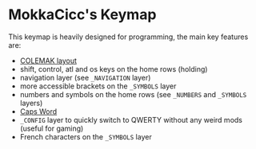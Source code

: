# MokkaCicc's Keymap

This keymap is heavily designed for programming, the main key features are:
- [COLEMAK layout](https://colemak.com/)
- shift, control, atl and os keys on the home rows (holding)
- navigation layer (see `_NAVIGATION` layer)
- more accessible brackets on the `_SYMBOLS` layer
- numbers and symbols on the home rows (see `_NUMBERS` and `_SYMBOLS` layers)
- [Caps Word](https://docs.qmk.fm/#/feature_caps_word)
- `_CONFIG` layer to quickly switch to QWERTY without any weird mods (useful for gaming)
- French characters on the `_SYMBOLS` layer
